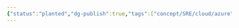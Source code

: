 ```yaml
---
{"status":"planted","dg-publish":true,"tags":["concept/SRE/cloud/azure"],"aliases":["SCM"],"definition":"In Azure App Service you can deploy your apps through the Kudu SCM service","creation_date":"2024-05-02 18:40","permalink":"/concepts/source-control-manager/","dgPassFrontmatter":true}
---
```


